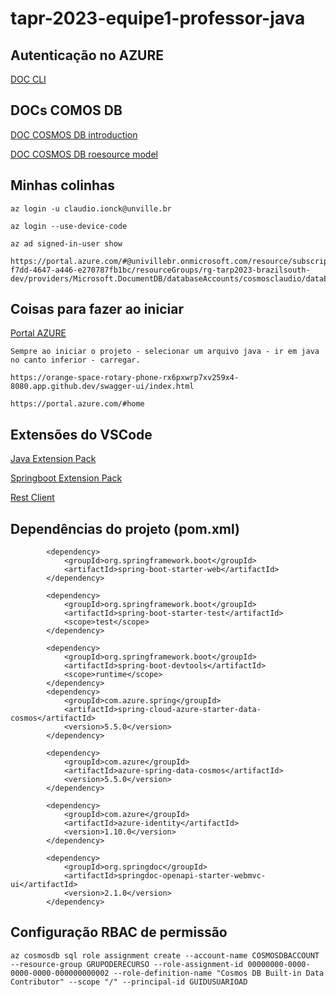 # tapr-2023-equipe1-professor-java

## Autenticação no AZURE
[DOC CLI](https://learn.microsoft.com/en-us/cli/azure/install-azure-cli-linux?pivots=apt)

## DOCs COMOS DB
[DOC COSMOS DB introduction](https://learn.microsoft.com/pt-br/azure/cosmos-db/introduction)

[DOC COSMOS DB roesource model](https://learn.microsoft.com/pt-br/azure/cosmos-db/resource-model)

## Minhas colinhas
```
az login -u claudio.ionck@unville.br
```
```
az login --use-device-code
```
```
az ad signed-in-user show
```
```
https://portal.azure.com/#@univillebr.onmicrosoft.com/resource/subscriptions/1c43c274-f7dd-4647-a446-e270787fb1bc/resourceGroups/rg-tarp2023-brazilsouth-dev/providers/Microsoft.DocumentDB/databaseAccounts/cosmosclaudio/dataExplorer
```
## Coisas para fazer ao iniciar
[Portal AZURE](https://portal.azure.com/#home)

```
Sempre ao iniciar o projeto - selecionar um arquivo java - ir em java no canto inferior - carregar.
```

```
https://orange-space-rotary-phone-rx6pxwrp7xv259x4-8080.app.github.dev/swagger-ui/index.html
```

```
https://portal.azure.com/#home
```

## Extensões do VSCode
[Java Extension Pack](https://marketplace.visualstudio.com/items?itemName=vscjava.vscode-java-pack)

[Springboot Extension Pack](https://marketplace.visualstudio.com/items?itemName=vmware.vscode-boot-dev-pack)

[Rest Client](https://marketplace.visualstudio.com/items?itemName=humao.rest-client)

## Dependências do projeto (pom.xml)
```
        <dependency>
			<groupId>org.springframework.boot</groupId>
			<artifactId>spring-boot-starter-web</artifactId>
		</dependency>

		<dependency>
			<groupId>org.springframework.boot</groupId>
			<artifactId>spring-boot-starter-test</artifactId>
			<scope>test</scope>
		</dependency>

		<dependency>
			<groupId>org.springframework.boot</groupId>
			<artifactId>spring-boot-devtools</artifactId>
			<scope>runtime</scope>
		</dependency>
		<dependency>
			<groupId>com.azure.spring</groupId>
			<artifactId>spring-cloud-azure-starter-data-cosmos</artifactId>
			<version>5.5.0</version>
		</dependency>

		<dependency>
			<groupId>com.azure</groupId>
			<artifactId>azure-spring-data-cosmos</artifactId>
			<version>5.5.0</version>
		</dependency>

		<dependency>
			<groupId>com.azure</groupId>
			<artifactId>azure-identity</artifactId>
			<version>1.10.0</version>
		</dependency>

		<dependency>
			<groupId>org.springdoc</groupId>
			<artifactId>springdoc-openapi-starter-webmvc-ui</artifactId>
			<version>2.1.0</version>
		</dependency>
```

## Configuração RBAC de permissão
```
az cosmosdb sql role assignment create --account-name COSMOSDBACCOUNT --resource-group GRUPODERECURSO --role-assignment-id 00000000-0000-0000-0000-000000000002 --role-definition-name "Cosmos DB Built-in Data Contributor" --scope "/" --principal-id GUIDUSUARIOAD
```